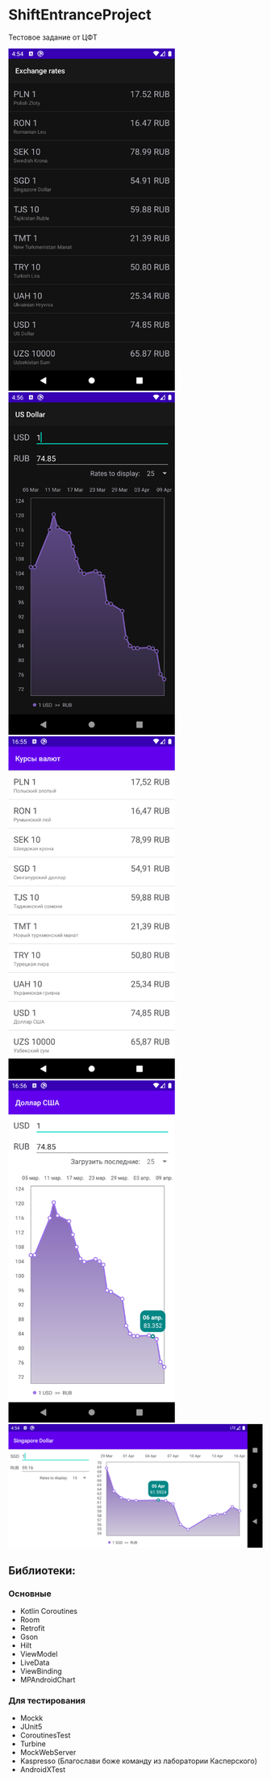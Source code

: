 # ShiftEntranceProject
Тестовое задание от ЦФТ

<img src="screenshots/Screenshot_20220413_165436.png" width="330"> <img src="screenshots/Screenshot_20220413_165649.png" width="330">
<img src="screenshots/Screenshot_20220413_165659.png" width="330"> <img src="screenshots/Screenshot_20220413_165616.png" width="330">
<img src="screenshots/Screenshot_20220420_045443.png">

## Библиотеки:

### Основные
- Kotlin Coroutines
- Room
- Retrofit
- Gson
- Hilt
- ViewModel
- LiveData
- ViewBinding
- MPAndroidChart

### Для тестирования
- Mockk
- JUnit5
- CoroutinesTest
- Turbine
- MockWebServer
- Kaspresso (Благослави боже команду из лаборатории Касперского)
- AndroidXTest
